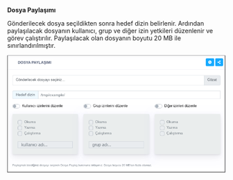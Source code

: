 **Dosya Paylaşımı**

Gönderilecek dosya seçildikten sonra hedef dizin belirlenir. Ardından paylaşılacak dosyanın kullanıcı, grup ve diğer izin yetkileri düzenlenir ve görev çalıştırılır. Paylaşılacak olan dosyanın boyutu 20 MB ile sınırlandırılmıştır.

![Dosya Paylaşımı](../images/sistem/dosya_paylasimi.png)